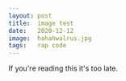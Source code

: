 ```yaml
---
layout: post
title:  image test
date:   2020-12-12
image:  hahahwalrus.jpg
tags:   rap code 
---
```


If you&#x27;re reading this it&#x27;s too late.